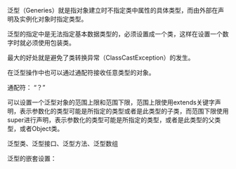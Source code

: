 泛型（Generies）就是指对象建立时不指定类中属性的具体类型，而由外部在声明及实例化对象时指定类型。

泛型的指定中是无法指定基本数据类型的，必须设置成一个类，这样在设置一个数字时就必须使用包装类。

最大的好处就是避免了类转换异常（ClassCastException）的发生。

在泛型操作中也可以通过通配符接收任意类型的对象。 

通配符： “？”

可以设置一个泛型对象的范围上限和范围下限，范围上限使用extends关键字声明，表示参数化的类型可能是所指定的类型或者是此类型的子类，而范围下限使用super进行声明，表示参数化的类型可能是所指定的类型，或者是此类型的父类型，或者Object类。

泛型类、泛型接口、泛型方法、泛型数组

泛型的嵌套设置：







